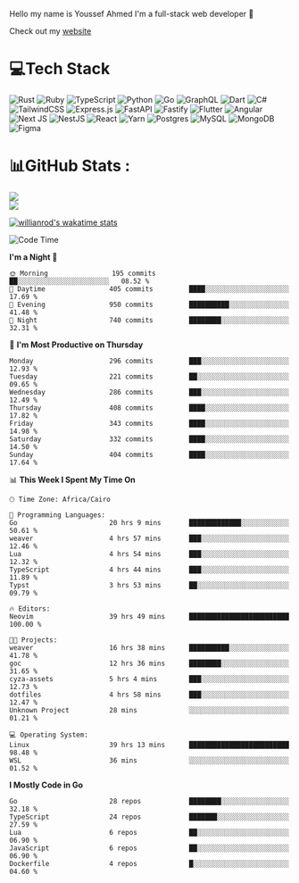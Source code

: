 Hello my name is Youssef Ahmed I'm a full-stack web developer 👋

Check out my [website](https://youssefahmed.vercel.app)
 
# 💻Tech Stack

![Rust](https://img.shields.io/badge/rust-%23000000.svg?style=for-the-badge&logo=rust&logoColor=white) ![Ruby](https://img.shields.io/badge/ruby-%23CC342D.svg?style=for-the-badge&logo=ruby&logoColor=white) ![TypeScript](https://img.shields.io/badge/typescript-%23007ACC.svg?style=for-the-badge&logo=typescript&logoColor=white) ![Python](https://img.shields.io/badge/python-3670A0?style=for-the-badge&logo=python&logoColor=ffdd54) ![Go](https://img.shields.io/badge/go-%2300ADD8.svg?style=for-the-badge&logo=go&logoColor=white) ![GraphQL](https://img.shields.io/badge/-GraphQL-E10098?style=for-the-badge&logo=graphql&logoColor=white) ![Dart](https://img.shields.io/badge/dart-%230175C2.svg?style=for-the-badge&logo=dart&logoColor=white) ![C#](https://img.shields.io/badge/c%23-%23239120.svg?style=for-the-badge&logo=c-sharp&logoColor=white) ![TailwindCSS](https://img.shields.io/badge/tailwindcss-%2338B2AC.svg?style=for-the-badge&logo=tailwind-css&logoColor=white) ![Express.js](https://img.shields.io/badge/express.js-%23404d59.svg?style=for-the-badge&logo=express&logoColor=%2361DAFB) ![FastAPI](https://img.shields.io/badge/FastAPI-005571?style=for-the-badge&logo=fastapi) ![Fastify](https://img.shields.io/badge/fastify-%23000000.svg?style=for-the-badge&logo=fastify&logoColor=white) ![Flutter](https://img.shields.io/badge/Flutter-%2302569B.svg?style=for-the-badge&logo=Flutter&logoColor=white) ![Angular](https://img.shields.io/badge/angular-%23DD0031.svg?style=for-the-badge&logo=angular&logoColor=white) ![Next JS](https://img.shields.io/badge/Next-black?style=for-the-badge&logo=next.js&logoColor=white) ![NestJS](https://img.shields.io/badge/nestjs-%23E0234E.svg?style=for-the-badge&logo=nestjs&logoColor=white) ![React](https://img.shields.io/badge/react-%2320232a.svg?style=for-the-badge&logo=react&logoColor=%2361DAFB) ![Yarn](https://img.shields.io/badge/yarn-%232C8EBB.svg?style=for-the-badge&logo=yarn&logoColor=white) ![Postgres](https://img.shields.io/badge/postgres-%23316192.svg?style=for-the-badge&logo=postgresql&logoColor=white) ![MySQL](https://img.shields.io/badge/mysql-%2300f.svg?style=for-the-badge&logo=mysql&logoColor=white) ![MongoDB](https://img.shields.io/badge/MongoDB-%234ea94b.svg?style=for-the-badge&logo=mongodb&logoColor=white)     ![Figma](https://img.shields.io/badge/figma-%23F24E1E.svg?style=for-the-badge&logo=figma&logoColor=white)

# 📊GitHub Stats :

![](https://github-readme-stats.vercel.app/api?username=joetifa2003&theme=tokyonight&hide_border=false&include_all_commits=false&count_private=false)<br/>
![](https://github-readme-streak-stats.herokuapp.com/?user=joetifa2003&theme=tokyonight&hide_border=false)<br/>

[![willianrod's wakatime stats](https://github-readme-stats.vercel.app/api/wakatime?username=joetifa2003&layout=compact)](https://github.com/anuraghazra/github-readme-stats)
<!--START_SECTION:waka-->
![Code Time](http://img.shields.io/badge/Code%20Time-3%2C941%20hrs%2029%20mins-blue)

**I'm a Night 🦉** 

```text
🌞 Morning                195 commits         ██░░░░░░░░░░░░░░░░░░░░░░░   08.52 % 
🌆 Daytime                405 commits         ████░░░░░░░░░░░░░░░░░░░░░   17.69 % 
🌃 Evening                950 commits         ██████████░░░░░░░░░░░░░░░   41.48 % 
🌙 Night                  740 commits         ████████░░░░░░░░░░░░░░░░░   32.31 % 
```
📅 **I'm Most Productive on Thursday** 

```text
Monday                   296 commits         ███░░░░░░░░░░░░░░░░░░░░░░   12.93 % 
Tuesday                  221 commits         ██░░░░░░░░░░░░░░░░░░░░░░░   09.65 % 
Wednesday                286 commits         ███░░░░░░░░░░░░░░░░░░░░░░   12.49 % 
Thursday                 408 commits         ████░░░░░░░░░░░░░░░░░░░░░   17.82 % 
Friday                   343 commits         ████░░░░░░░░░░░░░░░░░░░░░   14.98 % 
Saturday                 332 commits         ████░░░░░░░░░░░░░░░░░░░░░   14.50 % 
Sunday                   404 commits         ████░░░░░░░░░░░░░░░░░░░░░   17.64 % 
```


📊 **This Week I Spent My Time On** 

```text
🕑︎ Time Zone: Africa/Cairo

💬 Programming Languages: 
Go                       20 hrs 9 mins       █████████████░░░░░░░░░░░░   50.61 % 
weaver                   4 hrs 57 mins       ███░░░░░░░░░░░░░░░░░░░░░░   12.46 % 
Lua                      4 hrs 54 mins       ███░░░░░░░░░░░░░░░░░░░░░░   12.32 % 
TypeScript               4 hrs 44 mins       ███░░░░░░░░░░░░░░░░░░░░░░   11.89 % 
Typst                    3 hrs 53 mins       ██░░░░░░░░░░░░░░░░░░░░░░░   09.79 % 

🔥 Editors: 
Neovim                   39 hrs 49 mins      █████████████████████████   100.00 % 

🐱‍💻 Projects: 
weaver                   16 hrs 38 mins      ██████████░░░░░░░░░░░░░░░   41.78 % 
goc                      12 hrs 36 mins      ████████░░░░░░░░░░░░░░░░░   31.65 % 
cyza-assets              5 hrs 4 mins        ███░░░░░░░░░░░░░░░░░░░░░░   12.73 % 
dotfiles                 4 hrs 58 mins       ███░░░░░░░░░░░░░░░░░░░░░░   12.47 % 
Unknown Project          28 mins             ░░░░░░░░░░░░░░░░░░░░░░░░░   01.21 % 

💻 Operating System: 
Linux                    39 hrs 13 mins      █████████████████████████   98.48 % 
WSL                      36 mins             ░░░░░░░░░░░░░░░░░░░░░░░░░   01.52 % 
```

**I Mostly Code in Go** 

```text
Go                       28 repos            ████████░░░░░░░░░░░░░░░░░   32.18 % 
TypeScript               24 repos            ███████░░░░░░░░░░░░░░░░░░   27.59 % 
Lua                      6 repos             ██░░░░░░░░░░░░░░░░░░░░░░░   06.90 % 
JavaScript               6 repos             ██░░░░░░░░░░░░░░░░░░░░░░░   06.90 % 
Dockerfile               4 repos             █░░░░░░░░░░░░░░░░░░░░░░░░   04.60 % 
```




<!--END_SECTION:waka-->
